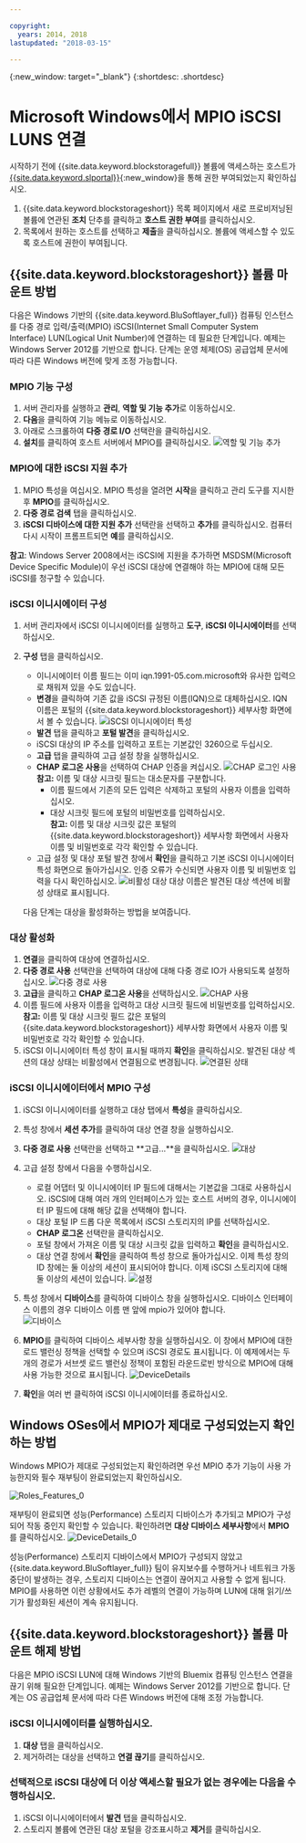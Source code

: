 ```yaml
---

copyright:
  years: 2014, 2018
lastupdated: "2018-03-15"

---
```

{:new_window: target="_blank"}
{:shortdesc: .shortdesc}

# Microsoft Windows에서 MPIO iSCSI LUNS 연결

시작하기 전에 {{site.data.keyword.blockstoragefull}} 볼륨에 액세스하는 호스트가 [{{site.data.keyword.slportal}}](https://control.softlayer.com/){:new_window}을 통해 권한 부여되었는지 확인하십시오. 

1. {{site.data.keyword.blockstorageshort}} 목록 페이지에서 새로 프로비저닝된 볼륨에 연관된 **조치** 단추를 클릭하고 **호스트 권한 부여**를 클릭하십시오. 
2. 목록에서 원하는 호스트를 선택하고 **제출**을 클릭하십시오. 볼륨에 액세스할 수 있도록 호스트에 권한이 부여됩니다. 

## {{site.data.keyword.blockstorageshort}} 볼륨 마운트 방법

다음은 Windows 기반의 {{site.data.keyword.BluSoftlayer_full}} 컴퓨팅 인스턴스를 다중 경로 입력/출력(MPIO) iSCSI(Internet Small Computer System Interface) LUN(Logical Unit Number)에 연결하는 데 필요한 단계입니다. 예제는 Windows Server 2012를 기반으로 합니다. 단계는 운영 체제(OS) 공급업체 문서에 따라 다른 Windows 버전에 맞게 조정 가능합니다. 

### MPIO 기능 구성

1. 서버 관리자를 실행하고 **관리**, **역할 및 기능 추가**로 이동하십시오. 
2. **다음**을 클릭하여 기능 메뉴로 이동하십시오. 
3. 아래로 스크롤하여 **다중 경로 I/O** 선택란을 클릭하십시오. 
4. **설치**를 클릭하여 호스트 서버에서 MPIO를 클릭하십시오. ![역할 및 기능 추가](/images/Roles_Features.png)

### MPIO에 대한 iSCSI 지원 추가

1. MPIO 특성을 여십시오. MPIO 특성을 열려면 **시작**을 클릭하고 관리 도구를 지시한 후 **MPIO**를 클릭하십시오. 
2. **다중 경로 검색** 탭을 클릭하십시오. 
3. **iSCSI 디바이스에 대한 지원 추가** 선택란을 선택하고 **추가**를 클릭하십시오. 컴퓨터 다시 시작이 프롬프트되면 **예**를 클릭하십시오.

**참고**: Windows Server 2008에서는 iSCSI에 지원을 추가하면 MSDSM(Microsoft Device Specific Module)이 우선 iSCSI 대상에 연결해야 하는 MPIO에 대해 모든 iSCSI를 청구할 수 있습니다. 

### iSCSI 이니시에이터 구성

1. 서버 관리자에서 iSCSI 이니시에이터를 실행하고 **도구**, **iSCSI 이니시에이터**를 선택하십시오.
2. **구성** 탭을 클릭하십시오. 
    - 이니시에이터 이름 필드는 이미 iqn.1991-05.com.microsoft와 유사한 입력으로 채워져 있을 수도 있습니다. 
    - **변경**을 클릭하여 기존 값을 iSCSI 규정된 이름(IQN)으로 대체하십시오. IQN 이름은 포털의 {{site.data.keyword.blockstorageshort}} 세부사항 화면에서 볼 수 있습니다. ![iSCSI 이니시에이터 특성](/images/iSCSI.png)
    - **발견** 탭을 클릭하고 **포털 발견**을 클릭하십시오.
    - iSCSI 대상의 IP 주소를 입력하고 포트는 기본값인 3260으로 두십시오.  
    - **고급** 탭을 클릭하여 고급 설정 창을 실행하십시오. 
    - **CHAP 로그온 사용**을 선택하여 CHAP 인증을 켜십시오. ![CHAP 로그인 사용](/images/Advanced_0.png)
    **참고:** 이름 및 대상 시크릿 필드는 대소문자를 구분합니다. 
         - 이름 필드에서 기존의 모든 입력은 삭제하고 포털의 사용자 이름을 입력하십시오. 
         - 대상 시크릿 필드에 포털의 비밀번호를 입력하십시오. <br/>
         **참고:** 이름 및 대상 시크릿 값은 포털의 {{site.data.keyword.blockstorageshort}} 세부사항 화면에서 사용자 이름 및 비밀번호로 각각 확인할 수 있습니다. 
    - 고급 설정 및 대상 포털 발견 창에서 **확인**을 클릭하고 기본 iSCSI 이니시에이터 특성 화면으로 돌아가십시오. 인증 오류가 수신되면 사용자 이름 및 비밀번호 입력을 다시 확인하십시오.
![비활성 대상](/images/Inactive_0.png)
    대상 이름은 발견된 대상 섹션에 비활성 상태로 표시됩니다.  
    
    다음 단계는 대상을 활성화하는 방법을 보여줍니다. 
    
### 대상 활성화

1. **연결**을 클릭하여 대상에 연결하십시오. 
2. **다중 경로 사용** 선택란을 선택하여 대상에 대해 다중 경로 IO가 사용되도록 설정하십시오. ![다중 경로 사용](/images/Connect_0.png)
3. **고급**을 클릭하고 **CHAP 로그온 사용**을 선택하십시오.
![CHAP 사용](/images/chap_0.png)
4. 이름 필드에 사용자 이름을 입력하고 대상 시크릿 필드에 비밀번호를 입력하십시오. <br/>
**참고:** 이름 및 대상 시크릿 필드 값은 포털의 {{site.data.keyword.blockstorageshort}} 세부사항 화면에서 사용자 이름 및 비밀번호로 각각 확인할 수 있습니다. 
5. iSCSI 이니시에이터 특성 창이 표시될 때까지 **확인**을 클릭하십시오. 발견된 대상 섹션의 대상 상태는 비활성에서 연결됨으로 변경됩니다. ![연결된 상태](/images/Connected.png) 


### iSCSI 이니시에이터에서 MPIO 구성

1. iSCSI 이니시에이터를 실행하고 대상 탭에서 **특성**을 클릭하십시오.
2. 특성 창에서 **세션 추가**를 클릭하여 대상 연결 창을 실행하십시오. 
3. **다중 경로 사용** 선택란을 선택하고 **고급...**을 클릭하십시오.
  ![대상](/images/Target.png) 
  
4. 고급 설정 창에서 다음을 수행하십시오. 
   - 로컬 어댑터 및 이니시에이터 IP 필드에 대해서는 기본값을 그대로 사용하십시오. iSCSI에 대해 여러 개의 인터페이스가 있는 호스트 서버의 경우, 이니시에이터 IP 필드에 대해 해당 값을 선택해야 합니다. 
   - 대상 포털 IP 드롭 다운 목록에서 iSCSI 스토리지의 IP를 선택하십시오. 
   - **CHAP 로그온** 선택란을 클릭하십시오. 
   - 포털 창에서 가져온 이름 및 대상 시크릿 값을 입력하고 **확인**을 클릭하십시오.
   - 대상 연결 창에서 **확인**을 클릭하여 특성 창으로 돌아가십시오. 이제 특성 창의 ID 창에는 둘 이상의 세션이 표시되어야 합니다. 이제 iSCSI 스토리지에 대해 둘 이상의 세션이 있습니다.
![설정](/images/Settings.png) 
   
5. 특성 창에서 **디바이스**를 클릭하여 디바이스 창을 실행하십시오. 디바이스 인터페이스 이름의 경우 디바이스 이름 맨 앞에 mpio가 있어야 합니다. <br/>
  ![디바이스](/images/Devices.png) 
  
6. **MPIO**를 클릭하여 디바이스 세부사항 창을 실행하십시오. 이 창에서 MPIO에 대한 로드 밸런싱 정책을 선택할 수 있으며 iSCSI 경로도 표시됩니다. 이 예제에서는 두 개의 경로가 서브셋 로드 밸런싱 정책이 포함된 라운드로빈 방식으로 MPIO에 대해 사용 가능한 것으로 표시됩니다.
![DeviceDetails](/images/DeviceDetails.png) 
  
7. **확인**을 여러 번 클릭하여 iSCSI 이니시에이터를 종료하십시오. 



## Windows OSes에서 MPIO가 제대로 구성되었는지 확인하는 방법

Windows MPIO가 제대로 구성되었는지 확인하려면 우선 MPIO 추가 기능이 사용 가능한지와 필수 재부팅이 완료되었는지 확인하십시오. 

![Roles_Features_0](/images/Roles_Features_0.png)

재부팅이 완료되면 성능(Performance) 스토리지 디바이스가 추가되고 MPIO가 구성되어 작동 중인지 확인할 수 있습니다. 확인하려면 **대상 디바이스 세부사항**에서 **MPIO**를 클릭하십시오.
![DeviceDetails_0](/images/DeviceDetails_0.png)

성능(Performance) 스토리지 디바이스에서 MPIO가 구성되지 않았고 {{site.data.keyword.BluSoftlayer_full}} 팀이 유지보수를 수행하거나 네트워크 가동 중단이 발생하는 경우, 스토리지 디바이스는 연결이 끊어지고 사용할 수 없게 됩니다. MPIO를 사용하면 이런 상황에서도 추가 레벨의 연결이 가능하며 LUN에 대해 읽기/쓰기가 활성화된 세션이 계속 유지됩니다. 

## {{site.data.keyword.blockstorageshort}} 볼륨 마운트 해제 방법

다음은 MPIO iSCSI LUN에 대해 Windows 기반의 Bluemix 컴퓨팅 인스턴스 연결을 끊기 위해 필요한 단계입니다. 예제는 Windows Server 2012를 기반으로 합니다. 단계는 OS 공급업체 문서에 따라 다른 Windows 버전에 대해 조정 가능합니다. 

### iSCSI 이니시에이터를 실행하십시오. 

1. **대상** 탭을 클릭하십시오. 
2. 제거하려는 대상을 선택하고 **연결 끊기**를 클릭하십시오.

### 선택적으로 iSCSI 대상에 더 이상 액세스할 필요가 없는 경우에는 다음을 수행하십시오. 

1. iSCSI 이니시에이터에서 **발견** 탭을 클릭하십시오. 
2. 스토리지 볼륨에 연관된 대상 포털을 강조표시하고 **제거**를 클릭하십시오.
